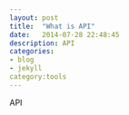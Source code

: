 ```yaml
---
layout: post
title:  "What is API"
date:   2014-07-28 22:48:45
description: API
categories:
- blog
- jekyll
category:tools
---
```

API
